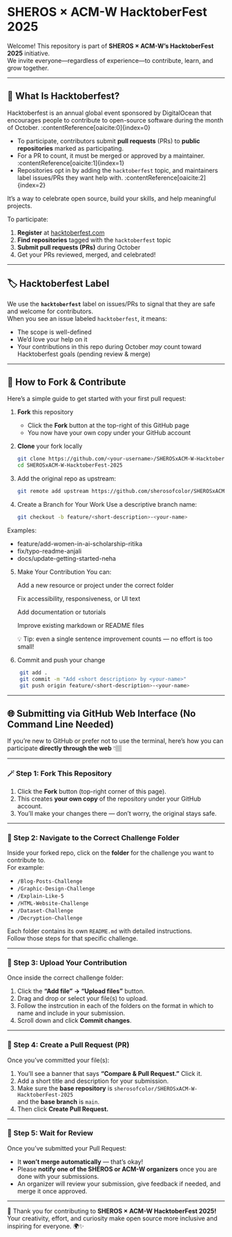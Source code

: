 # SHEROS × ACM-W HacktoberFest 2025

Welcome! This repository is part of **SHEROS × ACM-W’s HacktoberFest 2025** initiative.  
We invite everyone—regardless of experience—to contribute, learn, and grow together.

---

## 🎯 What Is Hacktoberfest?

Hacktoberfest is an annual global event sponsored by DigitalOcean that encourages people to contribute to open-source software during the month of October. :contentReference[oaicite:0]{index=0}  

- To participate, contributors submit **pull requests** (PRs) to **public repositories** marked as participating.  
- For a PR to count, it must be merged or approved by a maintainer. :contentReference[oaicite:1]{index=1}  
- Repositories opt in by adding the `hacktoberfest` topic, and maintainers label issues/PRs they want help with. :contentReference[oaicite:2]{index=2}  

It’s a way to celebrate open source, build your skills, and help meaningful projects.

To participate:
1. **Register** at [hacktoberfest.com](https://hacktoberfest.com/)
2. **Find repositories** tagged with the `hacktoberfest` topic  
3. **Submit pull requests (PRs)** during October  
4. Get your PRs reviewed, merged, and celebrated!

---


## 🏷️ Hacktoberfest Label

We use the **`hacktoberfest`** label on issues/PRs to signal that they are safe and welcome for contributors.  
When you see an issue labeled `hacktoberfest`, it means:  
- The scope is well-defined  
- We’d love your help on it  
- Your contributions in this repo during October *may* count toward Hacktoberfest goals (pending review & merge)

---

## 🚀 How to Fork & Contribute

Here’s a simple guide to get started with your first pull request:

1. **Fork** this repository  
   - Click the **Fork** button at the top-right of this GitHub page  
   - You now have your own copy under your GitHub account

2. **Clone** your fork locally  
   ```bash
   git clone https://github.com/<your-username>/SHEROSxACM-W-HacktoberFest-2025.git
   cd SHEROSxACM-W-HacktoberFest-2025
3. Add the original repo as upstream:
   ```bash
   git remote add upstream https://github.com/sherosofcolor/SHEROSxACM-W-HacktoberFest-2025.git

4. Create a Branch for Your Work
Use a descriptive branch name:
   ```bash
   git checkout -b feature/<short-description>-<your-name>
  Examples:
  - feature/add-women-in-ai-scholarship-ritika
  - fix/typo-readme-anjali
  - docs/update-getting-started-neha
5. Make Your Contribution
    You can:
    
    Add a new resource or project under the correct folder
    
    Fix accessibility, responsiveness, or UI text
    
    Add documentation or tutorials
    
    Improve existing markdown or README files
    
    💡 Tip: even a single sentence improvement counts — no effort is too small!
6. Commit and push your change
  ```bash
      git add .
      git commit -m "Add <short description> by <your-name>"
      git push origin feature/<short-description>-<your-name>
```
---

## 🌐 Submitting via GitHub Web Interface (No Command Line Needed)

If you’re new to GitHub or prefer not to use the terminal, here’s how you can participate **directly through the web** 👇🏽

---

### 🪄 Step 1: Fork This Repository
1. Click the **Fork** button (top-right corner of this page).  
2. This creates **your own copy** of the repository under your GitHub account.  
3. You’ll make your changes there — don’t worry, the original stays safe.

---

### 📂 Step 2: Navigate to the Correct Challenge Folder
Inside your forked repo, click on the **folder** for the challenge you want to contribute to.  
For example:
- `/Blog-Posts-Challenge`
- `/Graphic-Design-Challenge`
- `/Explain-Like-5`
- `/HTML-Website-Challenge`
- `/Dataset-Challenge`
- `/Decryption-Challenge`

Each folder contains its own `README.md` with detailed instructions.  
Follow those steps for that specific challenge.

---

### 📝 Step 3: Upload Your Contribution
Once inside the correct challenge folder:
1. Click the **“Add file” → “Upload files”** button.  
2. Drag and drop or select your file(s) to upload.  
3. Follow the instrcution in each of the folders on the format in which to name and include in your submission.
4. Scroll down and click **Commit changes**.

---

### 🚀 Step 4: Create a Pull Request (PR)
Once you’ve committed your file(s):
1. You’ll see a banner that says **“Compare & Pull Request.”** Click it.  
2. Add a short title and description for your submission.
3. Make sure the **base repository** is `sherosofcolor/SHEROSxACM-W-HacktoberFest-2025`  
and the **base branch** is `main`.  
4. Then click **Create Pull Request.**

---

### 🧩 Step 5: Wait for Review
Once you’ve submitted your Pull Request:
- It **won’t merge automatically** — that’s okay!
- Please **notify one of the SHEROS or ACM-W organizers** once you are done with your submissions.
- An organizer will review your submission, give feedback if needed, and merge it once approved.

---

💜 Thank you for contributing to **SHEROS × ACM-W HacktoberFest 2025!**  
Your creativity, effort, and curiosity make open source more inclusive and inspiring for everyone. 🌍✨




